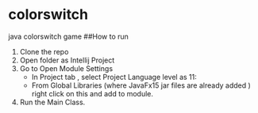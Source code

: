 # colorswitch
java colorswitch game
##How to run
  1. Clone the repo
  1. Open folder as Intellij Project
  1. Go to Open Module Settings
      * In Project tab , select Project Language level as 11:
      * From Global Libraries (where JavaFx15 jar files are already added ) right click on this and add to module.
  1. Run the Main Class.
